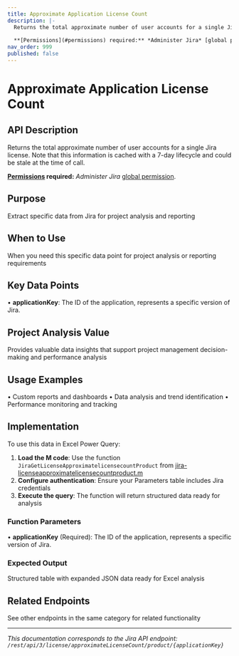 ```yaml
---
title: Approximate Application License Count
description: |-
  Returns the total approximate number of user accounts for a single Jira license. Note that this information is cached with a 7-day lifecycle and could be stale at the time of call.
  
  **[Permissions](#permissions) required:** *Administer Jira* [global permission](https://confluence.atlassian.com/x/x4dKLg).
nav_order: 999
published: false
---
```


# Approximate Application License Count

## API Description
Returns the total approximate number of user accounts for a single Jira license. Note that this information is cached with a 7-day lifecycle and could be stale at the time of call.

**[Permissions](#permissions) required:** *Administer Jira* [global permission](https://confluence.atlassian.com/x/x4dKLg).

## Purpose
Extract specific data from Jira for project analysis and reporting

## When to Use
When you need this specific data point for project analysis or reporting requirements

## Key Data Points
• **applicationKey**: The ID of the application, represents a specific version of Jira.

## Project Analysis Value
Provides valuable data insights that support project management decision-making and performance analysis

## Usage Examples
• Custom reports and dashboards
• Data analysis and trend identification
• Performance monitoring and tracking

## Implementation
To use this data in Excel Power Query:

1. **Load the M code**: Use the function `JiraGetLicenseApproximatelicensecountProduct` from [jira-licenseapproximatelicensecountproduct.m](../assets/jira-licenseapproximatelicensecountproduct.m)
2. **Configure authentication**: Ensure your Parameters table includes Jira credentials
3. **Execute the query**: The function will return structured data ready for analysis

### Function Parameters
• **applicationKey** (Required): The ID of the application, represents a specific version of Jira.

### Expected Output
Structured table with expanded JSON data ready for Excel analysis

## Related Endpoints
See other endpoints in the same category for related functionality

---
*This documentation corresponds to the Jira API endpoint: `/rest/api/3/license/approximateLicenseCount/product/{applicationKey}`*
